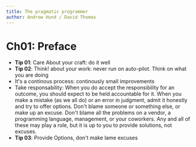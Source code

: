 ```yaml
---
title: The pragmatic programmer
author: Androw Hund / David Thomas
---
```


# Ch01: Preface
- **Tip 01**: Care About your craft: do it well
- **Tip 02**: Think! about your work: never run on auto-pilot. Think on what you are doing
- It's a continous process: continously small improvements
- Take responsability: When you do accept the responsibility for an outcome, you should expect to be held accountable for it. When you make a mistake (as we all do) or an error in judgment, admit it honestly and try to offer options.  Don't blame someone or something else, or make up an excuse. Don't blame all the problems on a vendor, a programming language, management, or your coworkers. Any and all of these may play a role, but it is up to you to provide solutions, not excuses. 
- **Tip 03**: Provide Options, don't make lame excuses
